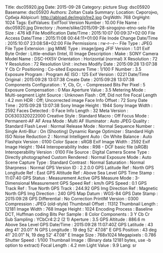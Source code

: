 Title: dsc05920.jpg
Date: 2015-09-28
Category: picture
Slug: dsc05920
Basename: dsc05920
Authors: Zoltan Csala
Summary:
Location: Сирогојно, Србија
Ablpicurl: http://abload.de/img/p1re2.jpg
OrgWdth: 768
OrgHght: 1024
Tags:
ExifValues: ExifTool Version Number : 10.00
            File Name : dsc05920.jpg
            Directory : /home/slike/2015/09-28-sirogojno-etno-selo
            File Size : 476 kB
            File Modification Date/Time : 2015:10:07 00:09:37+02:00
            File Access Date/Time : 2015:11:08 00:44:11+01:00
            File Inode Change Date/Time : 2015:10:07 23:08:58+02:00
            File Permissions : rw-r--r--
            File Type : JPEG
            File Type Extension : jpg
            MIME Type : image/jpeg
            JFIF Version : 1.01
            Exif Byte Order : Little-endian (Intel, II)
            Image Description :
            Make : SONY
            Camera Model Name : DSC-HX5V
            Orientation : Horizontal (normal)
            X Resolution : 72
            Y Resolution : 72
            Resolution Unit : inches
            Modify Date : 2015:09:28 13:07:38
            Y Cb Cr Positioning : Co-sited
            Exposure Time : 1/100
            F Number : 3.5
            Exposure Program : Program AE
            ISO : 125
            Exif Version : 0221
            Date/Time Original : 2015:09:28 13:07:38
            Create Date : 2015:09:28 13:07:38
            Components Configuration : Y, Cb, Cr, -
            Compressed Bits Per Pixel : 5
            Exposure Compensation : 0
            Max Aperture Value : 3.5
            Metering Mode : Multi-segment
            Light Source : Unknown
            Flash : Off, Did not fire
            Focal Length : 4.2 mm
            HDR : Off; Uncorrected image
            Face Info Offset : 72
            Sony Date Time : 2015:09:28 13:07:38
            Sony Image Height : 1944
            Sony Image Width : 2592
            Faces Detected : 0
            Face Info Length : 32
            Meta Version : DC6303320222000
            Creative Style : Standard
            Macro : Off
            Focus Mode : Permanent-AF
            AF Area Mode : Multi
            AF Illuminator : Auto
            JPEG Quality : Standard
            Flash Level : Normal
            Release Mode : Normal
            Sequence Number : Single
            Anti-Blur : On (Shooting)
            Dynamic Range Optimizer : Standard
            High ISO Noise Reduction 2 : Normal
            Intelligent Auto : On
            White Balance : Auto
            Flashpix Version : 0100
            Color Space : sRGB
            Exif Image Width : 2592
            Exif Image Height : 1944
            Interoperability Index : R98 - DCF basic file (sRGB)
            Interoperability Version : 0100
            File Source : Digital Camera
            Scene Type : Directly photographed
            Custom Rendered : Normal
            Exposure Mode : Auto
            Scene Capture Type : Standard
            Contrast : Normal
            Saturation : Normal
            Sharpness : Normal
            GPS Version ID : 2.2.0.0
            GPS Latitude Ref : North
            GPS Longitude Ref : East
            GPS Altitude Ref : Above Sea Level
            GPS Time Stamp : 11:07:40
            GPS Status : Measurement Active
            GPS Measure Mode : 3-Dimensional Measurement
            GPS Speed Ref : km/h
            GPS Speed : 0.1
            GPS Track Ref : True North
            GPS Track : 244.92
            GPS Img Direction Ref : Magnetic North
            GPS Img Direction : 240
            GPS Map Datum : WGS-84
            GPS Date Stamp : 2015:09:28
            GPS Differential : No Correction
            PrintIM Version : 0300
            Compression : JPEG (old-style)
            Thumbnail Offset : 11312
            Thumbnail Length : 12181
            Image Width : 768
            Image Height : 1024
            Encoding Process : Baseline DCT, Huffman coding
            Bits Per Sample : 8
            Color Components : 3
            Y Cb Cr Sub Sampling : YCbCr4:2:2 (2 1)
            Aperture : 3.5
            GPS Altitude : 886.6 m Above Sea Level
            GPS Date/Time : 2015:09:28 11:07:40Z
            GPS Latitude : 43 deg 41' 20.01" N
            GPS Longitude : 19 deg 52' 47.08" E
            GPS Position : 43 deg 41' 20.01" N, 19 deg 52' 47.08" E
            Image Size : 768x1024
            Megapixels : 0.786
            Shutter Speed : 1/100
            Thumbnail Image : (Binary data 12181 bytes, use -b option to extract)
            Focal Length : 4.2 mm
            Light Value : 9.9
Lang: sr

